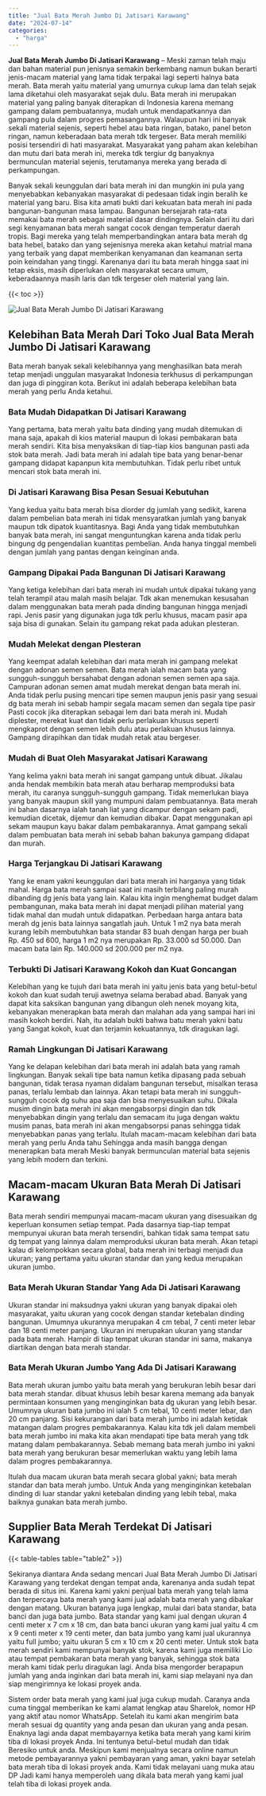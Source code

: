```yaml
---
title: "Jual Bata Merah Jumbo Di Jatisari Karawang"
date: "2024-07-14"
categories: 
  - "harga"
---
```


**Jual Bata Merah Jumbo Di Jatisari Karawang** – Meski zaman telah maju dan bahan material pun jenisnya semakin berkembang namun bukan berarti jenis-macam material yang lama tidak terpakai lagi seperti halnya bata merah. Bata merah yaitu material yang umurnya cukup lama dan telah sejak lama diketahui oleh masyarakat sejak dulu. Bata merah ini merupakan material yang paling banyak diterapkan di Indonesia karena memang gampang dalam pembuatannya, mudah untuk mendapatkannya dan gampang pula dalam progres pemasangannya. Walaupun hari ini banyak sekali material sejenis, seperti hebel atau bata ringan, batako, panel beton ringan, namun keberadaan bata merah tdk tergeser. Bata merah memiliki posisi tersendiri di hati masyarakat. Masyarakat yang paham akan kelebihan dan mutu dari bata merah ini, mereka tdk tergiur dg banyaknya bermunculan material sejenis, terutamanya mereka yang berada di perkampungan.

Banyak sekali keunggulan dari bata merah ini dan mungkin ini pula yang menyebabkan kebanyakan masyarakat di pedesaan tidak ingin beralih ke material yang baru. Bisa kita amati bukti dari kekuatan bata merah ini pada bangunan-bangunan masa lampau. Bangunan bersejarah rata-rata memakai bata merah sebagai material dasar dindingnya. Selain dari itu dari segi kenyamanan bata merah sangat cocok dengan temperatur daerah tropis. Bagi mereka yang telah memperbandingkan antara bata merah dg bata hebel, batako dan yang sejenisnya mereka akan ketahui matrial mana yang terbaik yang dapat memberikan kenyamanan dan keamanan serta poin keindahan yang tinggi. Karenanya dari itu bata merah hingga saat ini tetap eksis, masih diperlukan oleh masyarakat secara umum, keberadaannya masih laris dan tdk tergeser oleh material yang lain.

{{< toc >}}

![Jual Bata Merah Jumbo Di Jatisari Karawang](/images/jual-bata-merah-26.png)

## Kelebihan Bata Merah Dari Toko Jual Bata Merah Jumbo Di Jatisari Karawang

Bata merah banyak sekali kelebihannya yang menghasilkan bata merah tetap menjadi unggulan masyarakat Indonesia terkhusus di perkampungan dan juga di pinggiran kota. Berikut ini adalah beberapa kelebihan bata merah yang perlu Anda ketahui.

### Bata Mudah Didapatkan Di Jatisari Karawang

Yang pertama, bata merah yaitu bata dinding yang mudah ditemukan di mana saja, apakah di kios material maupun di lokasi pembakaran bata merah sendiri. Kita bisa menyaksikan di tiap-tiap kios bangunan pasti ada stok bata merah. Jadi bata merah ini adalah tipe bata yang benar-benar gampang didapat kapanpun kita membutuhkan. Tidak perlu ribet untuk mencari stok bata merah ini.

### Di Jatisari Karawang Bisa Pesan Sesuai Kebutuhan

Yang kedua yaitu bata merah bisa diorder dg jumlah yang sedikit, karena dalam pembelian bata merah ini tidak mensyaratkan jumlah yang banyak maupun tdk dipatok kuantitasnya. Bagi Anda yang tidak membutuhkan banyak bata merah, ini sangat menguntungkan karena anda tidak perlu bingung dg pengendalian kuantitas pembelian. Anda hanya tinggal membeli dengan jumlah yang pantas dengan keinginan anda.

### Gampang Dipakai Pada Bangunan Di Jatisari Karawang

Yang ketiga kelebihan dari bata merah ini mudah untuk dipakai tukang yang telah terampil atau malah masih belajar. Tdk akan menemukan kesusahan dalam menggunakan bata merah pada dinding bangunan hingga menjadi rapi. Jenis pasir yang digunakan juga tdk perlu khusus, macam pasir apa saja bisa di gunakan. Selain itu gampang rekat pada adukan plesteran.

### Mudah Melekat dengan Plesteran

Yang keempat adalah kelebihan dari mata merah ini gampang melekat dengan adonan semen semen. Bata merah ialah macam bata yang sungguh-sungguh bersahabat dengan adonan semen semen apa saja. Campuran adonan semen amat mudah merekat dengan bata merah ini. Anda tidak perlu pusing mencari tipe semen maupun jenis pasir yang sesuai dg bata merah ini sebab hampir segala macam semen dan segala tipe pasir Pasti cocok jika diterapkan sebagai lem dari bata merah ini. Mudah diplester, merekat kuat dan tidak perlu perlakuan khusus seperti mengkaprot dengan semen lebih dulu atau perlakuan khusus lainnya. Gampang dirapihkan dan tidak mudah retak atau bergeser.

### Mudah di Buat Oleh Masyarakat Jatisari Karawang

Yang kelima yakni bata merah ini sangat gampang untuk dibuat. Jikalau anda hendak membikin bata merah atau berharap memproduksi bata merah, itu caranya sungguh-sungguh gampang. Tidak memerlukan biaya yang banyak maupun skill yang mumpuni dalam pembuatannya. Bata merah ini bahan dasarnya ialah tanah liat yang dicampur dengan sekam padi, kemudian dicetak, dijemur dan kemudian dibakar. Dapat menggunakan api sekam maupun kayu bakar dalam pembakarannya. Amat gampang sekali dalam pembuatan bata merah ini sebab bahan bakunya gampang didapat dan murah.

### Harga Terjangkau Di Jatisari Karawang

Yang ke enam yakni keunggulan dari bata merah ini harganya yang tidak mahal. Harga bata merah sampai saat ini masih terbilang paling murah dibanding dg jenis bata yang lain. Kalau kita ingin menghemat budget dalam pembangunan, maka bata merah ini dapat menjadi pilihan material yang tidak mahal dan mudah untuk didapatkan. Perbedaan harga antara bata merah dg jenis bata lainnya sangatlah jauh. Untuk 1 m2 nya bata merah kurang lebih membutuhkan bata standar 83 buah dengan harga per buah Rp. 450 sd 600, harga 1 m2 nya merupakan Rp. 33.000 sd 50.000. Dan macam bata lain Rp. 140.000 sd 200.000 per m2 nya.

### Terbukti Di Jatisari Karawang Kokoh dan Kuat Goncangan

Kelebihan yang ke tujuh dari bata merah ini yaitu jenis bata yang betul-betul kokoh dan kuat sudah teruji awetnya selama berabad abad. Banyak yang dapat kita saksikan bangunan yang dibangun oleh nenek moyang kita, kebanyakan menerapkan bata merah dan malahan ada yang sampai hari ini masih kokoh berdiri. Nah, itu adalah bukti bahwa batu merah yakni batu yang Sangat kokoh, kuat dan terjamin kekuatannya, tdk diragukan lagi.

### Ramah Lingkungan Di Jatisari Karawang

Yang ke delapan kelebihan dari bata merah ini adalah bata yang ramah lingkungan. Banyak sekali tipe bata namun ketika dipasang pada sebuah bangunan, tidak terasa nyaman didalam bangunan tersebut, misalkan terasa panas, terlalu lembab dan lainnya. Akan tetapi bata merah ini sungguh-sungguh cocok dg suhu apa saja dan bisa menyesuaikan suhu. Dikala musim dingin bata merah ini akan mengabsorpsi dingin dan tdk menyebabkan dingin yang terlalu dan semacam itu juga dengan waktu musim panas, bata merah ini akan mengabsorpsi panas sehingga tidak menyebabkan panas yang terlalu. Itulah macam-macam kelebihan dari bata merah yang perlu Anda tahu Sehingga anda masih bangga dengan menerapkan bata merah Meski banyak bermunculan material bata sejenis yang lebih modern dan terkini.

## Macam-macam Ukuran Bata Merah Di Jatisari Karawang

Bata merah sendiri mempunyai macam-macam ukuran yang disesuaikan dg keperluan konsumen setiap tempat. Pada dasarnya tiap-tiap tempat mempunyai ukuran bata merah tersendiri, bahkan tidak sama tempat satu dg tempat yang lainnya dalam memproduksi ukuran bata merah. Akan tetapi kalau di kelompokkan secara global, bata merah ini terbagi menjadi dua ukuran; yang pertama yaitu ukuran standar dan yang kedua merupakan ukuran jumbo.

### Bata Merah Ukuran Standar Yang Ada Di Jatisari Karawang

Ukuran standar ini maksudnya yakni ukuran yang banyak dipakai oleh masyarakat, yaitu ukuran yang cocok dengan standar ketebalan dinding bangunan. Umumnya ukurannya merupakan 4 cm tebal, 7 centi meter lebar dan 18 centi meter panjang. Ukuran ini merupakan ukuran yang standar pada bata merah. Hampir di tiap tempat ukuran standar ini sama, makanya diartikan dengan bata merah standar.

### Bata Merah Ukuran Jumbo Yang Ada Di Jatisari Karawang

Bata merah ukuran jumbo yaitu bata merah yang berukuran lebih besar dari bata merah standar. dibuat khusus lebih besar karena memang ada banyak permintaan konsumen yang menginginkan bata dg ukuran yang lebih besar. Umumnya ukuran bata jumbo ini ialah 5 cm tebal, 10 centi meter lebar, dan 20 cm panjang. Sisi kekurangan dari bata merah jumbo ini adalah ketidak matangan dalam progres pembakarannya. Kalau kita tdk jeli dalam membeli bata merah jumbo ini maka kita akan mendapati tipe bata merah yang tdk matang dalam pembakarannya. Sebab memang bata merah jumbo ini yakni bata merah yang berukuran besar memerlukan waktu yang lebih lama dalam progres pembakarannya.

Itulah dua macam ukuran bata merah secara global yakni; bata merah standar dan bata merah jumbo. Untuk Anda yang menginginkan ketebalan dinding di luar standar yakni ketebalan dinding yang lebih tebal, maka baiknya gunakan bata merah jumbo.

## Supplier Bata Merah Terdekat Di Jatisari Karawang

{{< table-tables table="table2" >}}

Sekiranya diantara Anda sedang mencari Jual Bata Merah Jumbo Di Jatisari Karawang yang terdekat dengan tempat anda, karenanya anda sudah tepat berada di situs ini. Karena kami yakni penjual bata merah yang telah lama dan terpercaya bata merah yang kami jual adalah bata merah yang dibakar dengan matang. Ukuran batanya juga lengkap, mulai dari bata standar, bata banci dan juga bata jumbo. Bata standar yang kami jual dengan ukuran 4 centi meter x 7 cm x 18 cm, dan bata banci ukuran yang kami jual yaitu 4 cm x 9 centi meter x 19 centi meter, dan bata jumbo yang kami jual ukurannya yaitu full jumbo; yaitu ukuran 5 cm x 10 cm x 20 centi meter. Untuk stok bata merah sendiri kami mempunyai banyak stok, karena kami juga memiliki Lio atau tempat pembakaran bata merah yang banyak, sehingga stok bata merah kami tidak perlu diragukan lagi. Anda bisa mengorder berapapun jumlah yang anda inginkan dari bata merah ini, kami siap melayani nya dan siap mengirimnya ke lokasi proyek anda.

Sistem order bata merah yang kami jual juga cukup mudah. Caranya anda cuma tinggal memberikan ke kami alamat lengkap atau Sharelok, nomor HP yang aktif atau nomor WhatsApp. Setelah itu kami akan mengirim bata merah sesuai dg quantity yang anda pesan dan ukuran yang anda pesan. Enaknya lagi anda dapat membayarnya ketika bata merah yang kami kirim tiba di lokasi proyek Anda. Ini tentunya betul-betul mudah dan tidak Beresiko untuk anda. Meskipun kami menjualnya secara online namun metode pembayarannya yakni pembayaran yang aman, yakni bayar setelah bata merah tiba di lokasi proyek anda. Kami tidak melayani uang muka atau DP Jadi kami hanya memperoleh uang dikala bata merah yang kami jual telah tiba di lokasi proyek anda.
